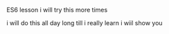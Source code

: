 ES6 lesson
i will try this
more times

i will do this all day long
till i really learn
i wiil show you
